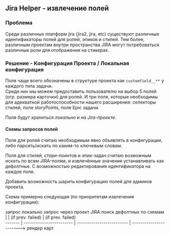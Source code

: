 ## Jira Helper - извлечение полей
### Проблема
Среди различных платформ jira (jira2, jira, etc) существуют различные идентификаторы полей
для ролей, эпиков и стилей. Тем более, различным проектам внутри пространства JIRA могут потребоваться
различные роли для отображения на стикерах.

### Решение - Конфигурация Проекта / Локальная конфигурация

Поля чаще всего обозначены в структуре проекта как `customfield__**` у каждого типа задачи.  
Среди них мы можем предоставить пользователю на выбор 5 полей (огр. размера карточки) для ролей. 
И три поля, которые необходимы для адекватной работоспособности нашего расширения: селекторы стилей, 
поле storyPoints, поле Epic задачи.  
  
Поля будут храниться *локально и на Jira-проекте*. 

#### Схемы запросов полей
Поля для ролей считаю необходимым явно объявлять в конфигурации, либо парсить/искать по каким-то 
ключевым словам.

Поля для стилей, стори-поинтов и эпик-задач считаю возможным искать по всем JIRA-полям, и извлечённые значения
устанавливать как дефолтные. С возможностью редактирования идентификатора на каждое поле.

Добавить возможность шарить конфигурацию полей для админов проекта. 

Схема примерно следующая (по приоритетам извлечения конфигурации): 

  запрос локально       запрос через проект JIRA        поиск дефолтных по схемам
        |                          | (if prev. failed)         | (if prev. failed)           
------- | ------------------------ | ------------------------- | -----------------------> рендер карт


